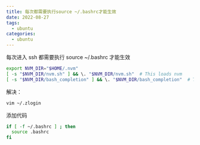 ```yaml
---
title: 每次都需要执行source ~/.bashrc才能生效
date: 2022-08-27
tags:
  - ubuntu
categories:
  - ubuntu
---
```


每次进入 ssh 都需要执行 source ~/.bashrc 才能生效

```bash
export NVM_DIR="$HOME/.nvm"
[ -s "$NVM_DIR/nvm.sh" ] && \. "$NVM_DIR/nvm.sh"  # This loads nvm
[ -s "$NVM_DIR/bash_completion" ] && \. "$NVM_DIR/bash_completion"  # This loads nvm bash_completion
```

解决：

```bash
vim ~/.zlogin
```

添加代码

```bash
if [ -f ~/.bashrc ] ; then
  source .bashrc
fi
```
